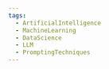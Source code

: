 ```yaml
---
tags:
  - ArtificialIntelligence
  - MachineLearning
  - DataScience
  - LLM
  - PromptingTechniques
---
```

